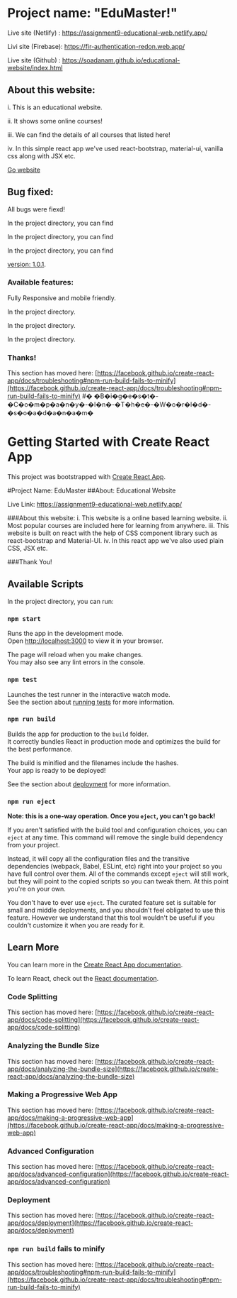# Project name: "EduMaster!" 

Live site (Netlify) : https://assignment9-educational-web.netlify.app/

Livi site (Firebase): https://fir-authentication-redon.web.app/

Live site (Github) : https://soadanam.github.io/educational-website/index.html 

## About this website:
i. This is an educational website.

ii. It shows some online courses!

iii. We can find the details of all courses that listed here!

iv. In this simple react app we've used react-bootstrap, material-ui, vanilla css along with JSX etc.

 [Go website]([https://](https://assignment9-educational-web.netlify.app/)  )


## Bug fixed:
All bugs were fiexd!

In the project directory, you can find

In the project directory, you can find

In the project directory, you can find

[version: 1.0.1]([https://assignment8-by-react.netlify.app/](https://assignment9-educational-web.netlify.app/) ).


### Available features:

Fully Responsive and mobile friendly.

In the project directory.

In the project directory.

In the project directory.




### Thanks!

This section has moved here: [https://facebook.github.io/create-react-app/docs/troubleshooting#npm-run-build-fails-to-minify](https://facebook.github.io/create-react-app/docs/troubleshooting#npm-run-build-fails-to-minify)
#� �B�i�g�e�s�t�-�C�o�m�p�a�n�y�-�I�n�-�T�h�e�-�W�o�r�l�d�-�s�o�a�d�a�n�a�m�





# Getting Started with Create React App

This project was bootstrapped with [Create React App](https://github.com/facebook/create-react-app).

#Project Name: EduMaster
##About: Educational Website

Live Link: https://assignment9-educational-web.netlify.app/


###About this website:
i. This website is a online based learning website.
ii. Most popular courses are included here for learning from anywhere.
iii. This website is built on react with the help of CSS component library such as react-bootstrap and Material-UI.
iv. In this react app we've also used plain CSS, JSX etc.

###Thank You!
## Available Scripts

In the project directory, you can run:

### `npm start`

Runs the app in the development mode.\
Open [http://localhost:3000](http://localhost:3000) to view it in your browser.

The page will reload when you make changes.\
You may also see any lint errors in the console.

### `npm test`

Launches the test runner in the interactive watch mode.\
See the section about [running tests](https://facebook.github.io/create-react-app/docs/running-tests) for more information.

### `npm run build`

Builds the app for production to the `build` folder.\
It correctly bundles React in production mode and optimizes the build for the best performance.

The build is minified and the filenames include the hashes.\
Your app is ready to be deployed!

See the section about [deployment](https://facebook.github.io/create-react-app/docs/deployment) for more information.

### `npm run eject`

**Note: this is a one-way operation. Once you `eject`, you can't go back!**

If you aren't satisfied with the build tool and configuration choices, you can `eject` at any time. This command will remove the single build dependency from your project.

Instead, it will copy all the configuration files and the transitive dependencies (webpack, Babel, ESLint, etc) right into your project so you have full control over them. All of the commands except `eject` will still work, but they will point to the copied scripts so you can tweak them. At this point you're on your own.

You don't have to ever use `eject`. The curated feature set is suitable for small and middle deployments, and you shouldn't feel obligated to use this feature. However we understand that this tool wouldn't be useful if you couldn't customize it when you are ready for it.

## Learn More

You can learn more in the [Create React App documentation](https://facebook.github.io/create-react-app/docs/getting-started).

To learn React, check out the [React documentation](https://reactjs.org/).

### Code Splitting

This section has moved here: [https://facebook.github.io/create-react-app/docs/code-splitting](https://facebook.github.io/create-react-app/docs/code-splitting)

### Analyzing the Bundle Size

This section has moved here: [https://facebook.github.io/create-react-app/docs/analyzing-the-bundle-size](https://facebook.github.io/create-react-app/docs/analyzing-the-bundle-size)

### Making a Progressive Web App

This section has moved here: [https://facebook.github.io/create-react-app/docs/making-a-progressive-web-app](https://facebook.github.io/create-react-app/docs/making-a-progressive-web-app)

### Advanced Configuration

This section has moved here: [https://facebook.github.io/create-react-app/docs/advanced-configuration](https://facebook.github.io/create-react-app/docs/advanced-configuration)

### Deployment

This section has moved here: [https://facebook.github.io/create-react-app/docs/deployment](https://facebook.github.io/create-react-app/docs/deployment)

### `npm run build` fails to minify

This section has moved here: [https://facebook.github.io/create-react-app/docs/troubleshooting#npm-run-build-fails-to-minify](https://facebook.github.io/create-react-app/docs/troubleshooting#npm-run-build-fails-to-minify)
